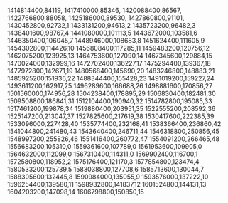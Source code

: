 1414814400,84119,
1417410000,85346,
1420088400,86567,
1422766800,88058,
1425186000,89530,
1427860800,91101,
1430452800,92732,1
1433131200,94613,2
1435723200,96482,3
1438401600,98767,4
1441080000,101113,5
1443672000,103581,6
1446350400,106045,7
1448946000,108683,8
1451624400,111605,9
1454302800,114426,10
1456808400,117285,11
1459483200,120756,12
1462075200,123925,13
1464753600,127090,14
1467345600,129884,15
1470024000,132999,16
1472702400,136227,17
1475294400,139367,18
1477972800,142671,19
1480568400,145690,20
1483246800,148883,21
1485925200,151936,22
1488344400,155428,23
1491019200,159227,24
1493611200,162917,25
1496289600,166688,26
1498881600,170856,27
1501560000,174956,28
1504238400,178895,29
1506830400,182481,30
1509508800,186841,31
1512104400,190940,32
1514782800,195085,33
1517461200,199878,34
1519880400,203951,35
1522555200,208592,36
1525147200,213047,37
1527825600,217619,38
1530417600,222385,39
1533096000,227428,40
1535774400,232168,41
1538366400,236860,42
1541044800,241480,43
1543640400,246711,44
1546318800,250856,45
1548997200,255826,46
1551416400,260772,47
1554091200,266465,48
1556683200,105310,0
1559361600,107789,0
1561953600,109905,0
1564632000,112099,0
1567310400,114311,0
1569902400,116700,1
1572580800,118952,2
1575176400,121170,3
1577854800,123474,4
1580533200,125739,5
1583038800,127708,6
1585713600,130044,7
1588305600,132445,8
1590984000,135055,9
1593576000,137222,10
1596254400,139580,11
1598932800,141837,12
1601524800,144131,13
1604203200,147098,14
1606798800,150850,15
